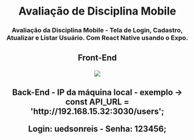 <h1 align='center'>Avaliação de Disciplina Mobile</h1>

<h3 align='center'>Avaliação da Disciplina Mobile - Tela de Login, Cadastro, Atualizar e Listar Usuário. Com React Native usando o Expo.</h3>

<h2 align='center'>
    <p>Front-End</p>  
    <img align='center' src='https://github.com/RONISVONN/avaliacao-mobile/blob/main/assets/apresentacao.gif' />
</h2>

<h2 align='center'>
    <p>Back-End - IP da máquina local - exemplo -> const API_URL = 'http://192.168.15.32:3030/users';</p>  
    <p>Login: uedsonreis - Senha: 123456;</p>  
</h2>
